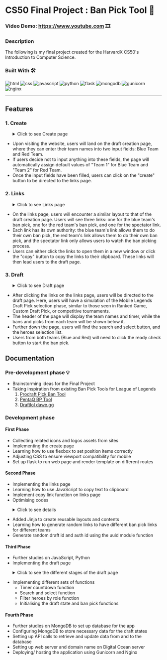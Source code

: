 # CS50 Final Project : Ban Pick Tool 📃
### Video Demo: https://www.youtube.com 🎞️
### Description
The following is my final project created for the HarvardX CS50's Introduction to Computer Science.

### Built With 🛠️
<p style="left-align">
<img src="https://img.shields.io/badge/HTML5-E34F26.svg?style=for-the-badge&logo=HTML5&logoColor=white" alt="html">
<img src="https://img.shields.io/badge/CSS3-1572B6.svg?style=for-the-badge&logo=CSS3&logoColor=white" alt="css">
<img src="https://img.shields.io/badge/JavaScript-F7DF1E.svg?style=for-the-badge&logo=JavaScript&logoColor=black" alt="javascript">
<img src="https://img.shields.io/badge/Python-3776AB.svg?style=for-the-badge&logo=Python&logoColor=white" alt="python">
<img src="https://img.shields.io/badge/Flask-000000.svg?style=for-the-badge&logo=Flask&logoColor=white" alt="flask">
<img src="https://img.shields.io/badge/MongoDB-47A248.svg?style=for-the-badge&logo=MongoDB&logoColor=white" alt="mongodb">
<img src="https://img.shields.io/badge/Gunicorn-499848.svg?style=for-the-badge&logo=Gunicorn&logoColor=white" alt="gunicorn">
<img src="https://img.shields.io/badge/NGINX-009639.svg?style=for-the-badge&logo=NGINX&logoColor=white" alt="nginx">
</p>

---
## Features
### 1. Create
<ul>
<details><summary>Click to see Create page</summary>
<img src="https://user-images.githubusercontent.com/77521992/231419672-865a00d5-f04b-4cc2-a2ae-dd886d04f605.png" alt="create" width="75%">
</details>
</ul>

- Upon visiting the website, users will land on the draft creation page, where they can enter their team names into two input fields: Blue Team and Red Team.
- If users decide not to input anything into these fields, the page will automatically assign default values of "Team 1" for Blue Team and "Team 2" for Red Team.
- Once the input fields have been filled, users can click on the "create" button to be directed to the links page.

### 2. Links
<ul>
<details><summary>Click to see Links page</summary>
<img src="https://user-images.githubusercontent.com/77521992/231419751-30a06829-fc6c-4d90-bbc7-1a8ab4dcfafb.png" alt="links" width="75%">
</details>
</ul>

- On the links page, users will encounter a similar layout to that of the draft creation page. Users will see three links: one for the blue team's ban pick, one for the red team's ban pick, and one for the spectator link.
- Each link has its own authority: the blue team's link allows them to do their own ban pick, the red team's link allows them to do their own ban pick, and the spectator link only allows users to watch the ban picking process.
- Users can either click the links to open them in a new window or click the "copy" button to copy the links to their clipboard. These links will then lead users to the draft page.

### 3. Draft
<ul>
<details><summary>Click to see Draft page</summary>
<img src="https://user-images.githubusercontent.com/77521992/231419866-e11dc03b-7089-4930-b059-1226d3b67ae7.png" alt="draft" width="75%">
</details>
</ul>

- After clicking the links on the links page, users will be directed to the draft page. Here, users will have a simulation of the Mobile Legends Draft Pick selection phase, similar to those seen in Ranked Game, Custom Draft Pick, or competitive tournaments.
- The header of the page will display the team names and timer, while the bans and picks from each team will be shown below it.
- Further down the page, users will find the search and select button, and the heroes selection list.
- Users from both teams (Blue and Red) will need to click the ready check button to start the ban pick.

## Documentation
### Pre-development phase 💡
- Brainstorming ideas for the Final Project
- Taking inspiration from existing Ban Pick Tools for League of Legends
    1. [Prodraft Pick Ban Tool](http://prodraft.leagueoflegends.com/)
    2. [PentaQ BP Tool](https://data.pentaq.com/BP)
    3. [Draftlol dawe.gg](https://draftlol.dawe.gg/)

### Development phase
#### First Phase
- Collecting related icons and logos assets from sites
- Implementing the create page
- Learning how to use flexbox to set position items correctly
- Adjusting CSS to ensure viewport compatibility for mobile
- Set up flask to run web page and render template on different routes

#### Second Phase
- Implementing the links page
- Learning how to use JavaScript to copy text to clipboard
- Implement copy link function on links page
- Optimising codes
<ul>
<details><summary>Click to see details</summary>
Before

```javascript
// When copy button is clicked, copy link to clipboard
document.getElementById('blue_copy').addEventListener('click', function () {
    let getLink = document.getElementById('blue_link');
    getLink.select();
    navigator.clipboard.writeText(getLink.value);
});

document.getElementById('red_copy').addEventListener('click', function () {
    let getLink = document.getElementById('red_link');
    getLink.select();
    navigator.clipboard.writeText(getLink.value);
});

document.getElementById('spec_copy').addEventListener('click', function () {
    let getLink = document.getElementById('spec_link');
    getLink.select();
    navigator.clipboard.writeText(getLink.value);
});
```

<details><summary>After</summary>

```javascript
// When copy button is clicked, copy link to clipboard
document.querySelectorAll('.copy').forEach(button => {
    button.onclick = () => {
        const getLink = document.getElementById(button.dataset.linkid);
        getLink.select();
        navigator.clipboard.writeText(getLink.value);
    }
});
```
</details>
</ul>

- Added Jinja to create reusable layouts and contents
- Learning how to generate random links to have different ban pick links for different teams
- Generate random draft id and auth id using the uuid module function

#### Third Phase
- Further studies on JavaScript, Python
- Implementing the draft page
<ul>
<details><summary>Click to see the different stages of the draft page</summary
Version 1
<br>
<img src="https://user-images.githubusercontent.com/77521992/228210090-877e30db-7436-4437-b8ae-1b0b20a81fec.png" alt="v1" width="75%">

- Outlining the overall looks of the draft page
- The draft page consists of:
    - ***Team names***, ***timer***, and ***hero bans*** on the header section; and
    - ***Heroes selection list*** in the body section
<br>
<details><summary>Version 2</summary>

<img src="https://user-images.githubusercontent.com/77521992/228210125-eea20764-ddb9-4174-945b-ecf3b063817f.png" alt="v2" width="75%">
    
- Replace the text placeholders for hero bans to circle thumbnails
- Added a subtext below the timer to indicate ban/pick sides
</details>

<details><summary>Version 3</summary>

<img src="https://user-images.githubusercontent.com/77521992/228210137-9d32c895-cf2d-4384-8048-fbeaf4cc4eac.png" alt="v3" width="75%">
    
- Added a grey container to the page for better clarity
</details>

<details><summary>Version 4</summary>

<img src="https://user-images.githubusercontent.com/77521992/228210147-4c367744-f187-420d-9b84-9412bd1bfcfa.png" alt="v4" width="75%">
    
- Replaced the circle thumbnails for hero bans to infoboxes for better styling
</details>

<details><summary>Version 5</summary>

<img src="https://user-images.githubusercontent.com/77521992/228213774-20e459e0-5eee-4cda-9b67-abc57c12736c.png" alt="v5" width="75%">
    
- Enhanced styling for the header of the page
- Added shadows on infoboxes and hero icons
</details>
    
<details><summary>Version 6 (Final Version)</summary>

<img src="https://user-images.githubusercontent.com/77521992/231420359-d3cc7d28-31dc-4a60-b398-008e795b8bff.png" alt="v6 final version" width="75%">

- Final version of the draft page
- Added ban mark overlay for heroes ban
- Added hero name overlay in infoboxes
- Added search function and scroll bar for heroes selection list
- Added highlight bars to indicate ban/ pick turn
</details>
</ul>

- Implementing different sets of functions
    - Timer countdown function
    - Search and select function
    - Filter heroes by role function
    - Initialising the draft state and ban pick functions

#### Fourth Phase
- Further studies on MongoDB to set up database for the app
- Configuring MongoDB to store necessary data for the draft states
- Setting up API calls to retrieve and update data from and to the database
- Setting up web server and domain name on Digital Ocean server
- Deploying/ hosting the application using Gunicorn and Nginx
